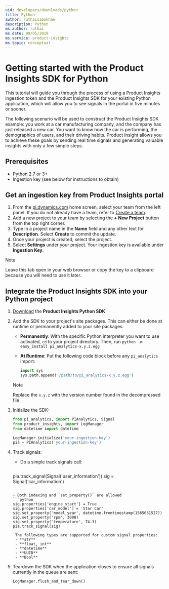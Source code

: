 ```yaml
---
uid: developers/downloads/python
title: Python
author: ruthaisabokhae
description: Python
ms.author: ruthai
ms.date: 09/05/2019
ms.service: product-insights
ms.topic: conceptual
---
```


# Getting started with the Product Insights SDK for Python

This tutorial will guide you through the process of using a Product Insights ingestion token and the Product Insights SDK for your existing Python application, which will allow you to see signals in the portal in five minutes or sooner.

The following scenario will be used to construct the Product Insights SDK example: you work at a car manufacturing company, and the company has just released a new car. You want to know how the car is performing, the demographics of users, and their driving habits. Product Insight allows you to achieve these goals by sending real time signals and generating valuable insights with only a few simple steps.


## Prerequisites
- Python 2.7 or 3+
- Ingestion key (see below for instructions to obtain)

## Get an ingestion key from Product Insights portal
1. From the [pi.dynamics.com](http://pi.dynamics.com) home screen, select your team from the left panel. If you do not already have a team, refer to [Create a team](xref:developers/quick-starts/create-a-team).
2. Add a new project to your team by selecting the **+ New Project** button from the top right corner.
3. Type in a project name in the **Name** field and any other text for **Description**. Select **Create** to commit the update.
4. Once your project is created, select the project.
5. Select **Settings** under your project. Your ingestion key is available under **Ingestion Key**.

> [!NOTE]
> Leave this tab open in your web browser or copy the key to a clipboard because you will need to use it later.

## Integrate the Product Insights SDK into your Python project
1. [Download](https://download.pi.dynamics.com/sdk/ProductInsightsSenders/pi_python_sdk.zip) the **Product Insights Python SDK**

2. Add the SDK to your project's site packages. This can either be done at runtime or permanently added to your site packages.

    - **Permanently**: With the specific Python interpreter you want to use activated, `cd` to your project directory. Then, run `python -m easy_install pi_analytics-x.y.z.egg`

    - **At Runtime**: Put the following code block before any `pi_analytics` import:
		```python
		import sys
    	sys.path.append('/path/to/pi_analytics-x.y.z.egg')
		```
	> [!NOTE]
	> Replace the `x.y.z` with the version number found in the decompressed file

3. Initialize the SDK:
	```python
	from pi_analytics, import PIAnalytics, Signal
	from product_insights, import LogManager
	from datetime import datetime

	LogManager.initialize('your-ingestion-key')
	pia = PIAnalytics('your-ingestion-key')
	```

4. Track signals:

	- Do a simple track signals call:
	  ```python
    pia.track_signal(Signal('user_information'))
    sig = Signal('car_information')
    ```

    - Both indexing and `set_property()` are allowed
    ```python
    sig.properties['engine_start'] = True
    sig.properties['car_model'] = 'Star Car'
    sig.set_property('model_year', datetime.fromtimestamp(1565631527))
    sig.set_property('rpm', 3000)
    sig.set_property('temperature', 74.3)
    pia.track_signal(sig)
    ```

		The following types are supported for custom signal properties:
		- **str**
		- **float, int**
		- **datetime**
		- **UUID**
		- **Bool**

5. Teardown the SDK when the application closes to ensure all signals currently in the queue are sent:
	```python
	LogManager.flush_and_tear_down()
	```
